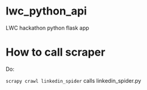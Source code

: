 # lwc_python_api
LWC hackathon python flask app


# How to call scraper 
Do:

`scrapy crawl linkedin_spider` calls linkedin_spider.py
